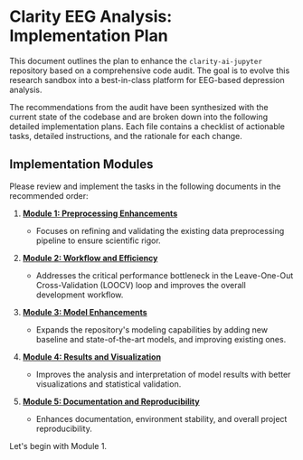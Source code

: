 # Clarity EEG Analysis: Implementation Plan

This document outlines the plan to enhance the `clarity-ai-jupyter` repository based on a comprehensive code audit. The goal is to evolve this research sandbox into a best-in-class platform for EEG-based depression analysis.

The recommendations from the audit have been synthesized with the current state of the codebase and are broken down into the following detailed implementation plans. Each file contains a checklist of actionable tasks, detailed instructions, and the rationale for each change.

## Implementation Modules

Please review and implement the tasks in the following documents in the recommended order:

1.  [**Module 1: Preprocessing Enhancements**](./1_PREPROCESSING_ENHANCEMENTS.md)
    *   Focuses on refining and validating the existing data preprocessing pipeline to ensure scientific rigor.

2.  [**Module 2: Workflow and Efficiency**](./2_WORKFLOW_AND_EFFICIENCY.md)
    *   Addresses the critical performance bottleneck in the Leave-One-Out Cross-Validation (LOOCV) loop and improves the overall development workflow.

3.  [**Module 3: Model Enhancements**](./3_MODEL_ENHANCEMENTS.md)
    *   Expands the repository's modeling capabilities by adding new baseline and state-of-the-art models, and improving existing ones.

4.  [**Module 4: Results and Visualization**](./4_RESULTS_AND_VISUALIZATION.md)
    *   Improves the analysis and interpretation of model results with better visualizations and statistical validation.

5.  [**Module 5: Documentation and Reproducibility**](./5_DOCUMENTATION_AND_REPRODUCIBILITY.md)
    *   Enhances documentation, environment stability, and overall project reproducibility.

Let's begin with Module 1. 